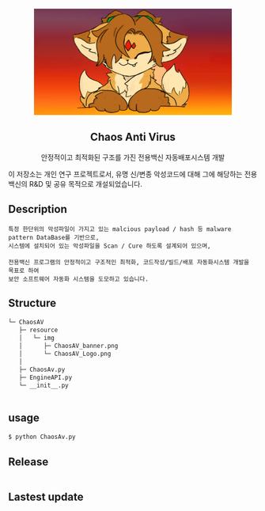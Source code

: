 <p align="center">
   <img src="./resource/img/ChaosAV_banner.png" width="400" height="215" alt="ChaosAv image file">
   <h2 align="center">Chaos Anti Virus</h2>
   <p align="center">안정적이고 최적화된 구조를 가진 전용백신 자동배포시스템 개발</p>
</p>
이 저장소는 개인 연구 프로젝트로서, 유명 신/변종 악성코드에 대해 그에 해당하는
전용 백신의 R&D 및 공유 목적으로 개설되었습니다.

## Description
```
특정 한단위의 악성파일이 가지고 있는 malcious payload / hash 등 malware pattern DataBase를 기반으로,
시스템에 설치되어 있는 악성파일을 Scan / Cure 하도록 설계되어 있으며,

전용백신 프로그램의 안정적이고 구조적인 최적화, 코드작성/빌드/배포 자동화시스템 개발을 목표로 하여
보안 소프트웨어 자동화 시스템을 도모하고 있습니다.
```

## Structure
```
└─ ChaosAV
   ├─ resource
   │   └─ img 
   │      ├─ ChaosAV_banner.png
   │      └─ ChaosAV_Logo.png
   │
   ├─ ChaosAv.py
   ├─ EngineAPI.py
   └─ __init__.py
   
```
## usage
```python
$ python ChaosAv.py
```

## Release
```
```

## Lastest update
```
```
